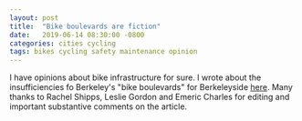 ```yaml
---
layout: post
title:  "Bike boulevards are fiction"
date:   2019-06-14 08:30:00 -0800
categories: cities cycling
tags: bikes cycling safety maintenance opinion
---
```


I have opinions about bike infrastructure for sure. I wrote about the insufficiencies fo Berkeley's "bike boulevards" for Berkeleyside [here](https://www.berkeleyside.com/2019/05/28/opinion-berkeleys-bike-boulevards-are-fictions). Many thanks to Rachel Shipps, Leslie Gordon and Emeric Charles for editing and important substantive comments on the article.